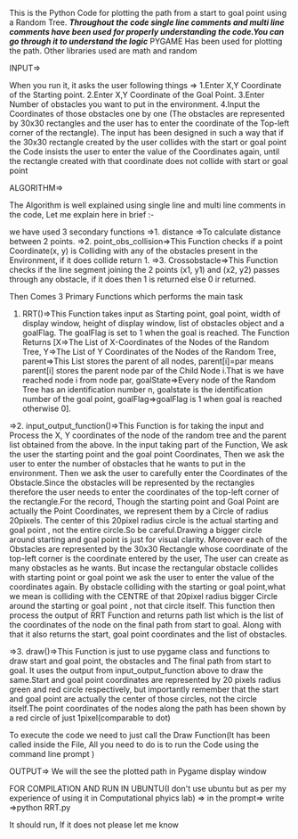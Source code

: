 
This is the Python  Code for plotting the path from a start to goal point using a Random Tree. 
***Throughout the code single line comments and multi line comments have been used for properly understanding the code.You can go through it to understand the logic***
PYGAME Has been used for plotting the path.
Other libraries used are math and random

INPUT=>

When you run it,  it asks the user following things =>
1.Enter X,Y Coordinate of the Starting point.
2.Enter X,Y Coordinate of the Goal Point.
3.Enter Number of obstacles you want to put in the environment.
4.Input the Coordinates of those obstacles one by one (The obstacles are represented by 30x30 rectangles and the user has to enter the coordinate of the Top-left corner of the rectangle).
The input has been designed in such a way that if the 30x30 rectangle created by the user collides with the start or goal point the Code insists the user to enter the value of the Coordinates again, until the rectangle created with that coordinate does not collide with start or goal point


ALGORITHM=>


The Algorithm is well explained using single line and multi line comments in the code, 
Let me explain here in brief :-

we have used 3 secondary functions =>1. distance =>To calculate distance between 2 points.
=>2. point_obs_collision=>This Function checks if a point Coordinate(x, y) is Colliding with any of the obstacles present in the Environment, if it does collide return 1.
=>3. Crossobstacle=>This Function checks if the line segment joining the 2 points (x1, y1) and (x2, y2) passes through any obstacle, if it does then 1 is returned else 0 ir returned.
                                   
Then Comes 3 Primary Functions which performs the main task 
1. RRT()=>This Function takes input as Starting point, goal point, width of display window, height of display window, list of obstacles object and a goalFlag.
The goalFlag is set to 1 when the goal is reached.
The Function Returns [X=>The List of X-Coordinates of the Nodes of the Random Tree,
Y=>The List of Y Coordinates of the Nodes of the Random Tree,
parent=>This List stores the parent of all nodes, parent[i]=par means parent[i] stores the parent node par of  the Child Node i.That is we have reached node i from node par,
goalState=>Every node of the Random Tree has an identification number n, goalstate is the identification number of the goal point,
goalFlag=>goalFlag is  1 when goal is reached otherwise 0].

                                                                                        
=>2. input_output_function()=>This Function is for taking the input and Process the X, Y coordinates of the node of the random tree and the parent list obtained  from the above. 
In the input taking part of the Function, We ask the user the starting point and the goal point Coordinates,
Then we ask the user to enter the number of obstacles that he wants to put in the environment.
Then we ask the user to carefully enter the Coordinates of the Obstacle.Since the obstacles will be represented by the rectangles therefore the user needs to enter the coordinates of the top-left corner of the rectangle.For the record, Though the starting point and Goal Point are actually the Point Coordinates, we represent them by a Circle of radius 20pixels.
The center of this 20pixel radius circle is the actual starting and goal point , not the entire circle.So be careful.Drawing a bigger circle around starting and goal point is just for visual clarity. Moreover each of the Obstacles are represented by the 30x30 Rectangle whose coordinate of the top-left corner is the coordinate entered by the user, The user can create as many obstacles as he wants. But incase the rectangular obstacle collides with starting point or goal point we ask the user to enter the value of the coordinates again.
By obstacle colliding with the starting or goal point,what  we mean is  colliding with the CENTRE of that 20pixel radius bigger Circle around the starting or goal point , not that circle itself.
This function then process the output of RRT Function and returns path list which is the list of the coordinates of the node on the final  path from start to goal.
Along with that it also returns the start, goal point coordinates and the list of obstacles.


=>3. draw()=>This Function is just to use pygame class and functions to draw start and goal point, the obstacles  and The final path from start to goal.
It uses the output from input_output_function above to draw the same.Start and goal point coordinates are represented by 20 pixels radius green and red circle respectively, but importantly remember that the start and goal point  are actually the center of those circles, not the circle itself.The point coordinates of the nodes along the path has been shown by a red circle of just 1pixel(comparable to dot)

To execute the code we need to just call the Draw Function(It has been called inside the File, All you need to do is to run the Code using the command line prompt )

OUTPUT=> We will the see the plotted path in Pygame display window 

FOR COMPILATION AND RUN IN UBUNTU(I don't use ubuntu but as per my experience of using it in Computational phyics lab) =>
in the prompt=> 
write =>python RRT.py


It should run, If it does not please let me know 




    

                                                                                        
                                                                                        




                        
                      


  
